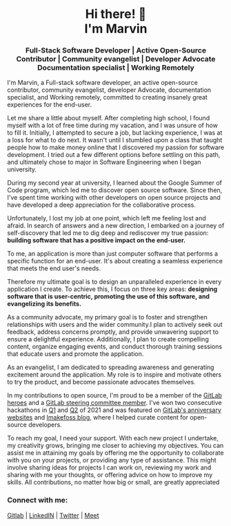 <h1 align="center">Hi there! 👋 <br/> I'm Marvin </h1>
<h3 align="center">Full-Stack Software Developer | Active Open-Source Contributor | Community evangelist | Developer Advocate <br/>  Documentation specialist | Working Remotely</h3>

I'm Marvin, a Full-stack software developer, an active open-source contributor, community evangelist, developer Advocate, documentation specialist, and Working remotely, committed to creating insanely great experiences for the end-user.

Let me share a little about myself. After completing high school, I found myself with a lot of free time during my vacation, and I was unsure of how to fill it. Initially, I attempted to secure a job, but lacking experience, I was at a loss for what to do next. It wasn't until I stumbled upon a class that taught people how to make money online that I discovered my passion for software development. I tried out a few different options before settling on this path, and ultimately chose to major in Software Engineering when I began university.

During my second year at university, I learned about the Google Summer of Code program, which led me to discover open source software. Since then, I've spent time working with other developers on open source projects and have developed a deep appreciation for the collaborative process.

Unfortunately, I lost my job at one point, which left me feeling lost and afraid.
 In search of answers and a new direction, I embarked on a journey of self-discovery that led me to dig deep and rediscover my true passion: **building software that has a positive impact on the end-user.**

To me, an application is more than just computer software that performs a specific function for an end-user. It's about creating a seamless experience that meets the end user's needs. 

Therefore my ultimate goal is to design an unparalleled experience in every application I create. To achieve this, I focus on three key areas: **designing software that is user-centric, promoting the use of this software, and evangelizing its benefits.**


As a community advocate, my primary goal is to foster and strengthen relationships with users and the wider community.I plan to actively seek out feedback, address concerns promptly, and provide unwavering support to ensure a delightful experience. Additionally, I plan to create compelling content, organize engaging events, and conduct thorough training sessions that educate users and promote the application.


As an evangelist, I am dedicated to spreading awareness and generating excitement around the application. My role is to inspire and motivate others to try the product, and become passionate advocates themselves.


In my contributions to open source, I'm proud to be a member of the [GitLab heroes](https://about.gitlab.com/community/heroes/members/)  and a [GitLab steering committee member](https://gitlab.com/gitlab-com/marketing/community-relations/gitlab-heroes/-/issues/21). I've won two consecutive hackathons in [Q1](https://about.gitlab.com/community/hackathon/winners/) and [Q2](https://forum.gitlab.com/t/announcing-q2-2021-gitlab-hackathon-winners/56053) of 2021 and was featured on [GitLab's anniversary websites](https://about.gitlab.com/ten/) and [Imakefoss blog](https://www.imakefoss.org/curators/marvinkaregyeya/), where I helped curate content for open-source developers.

To reach my goal, I need your support. With each new project I undertake, my creativity grows, bringing me closer to achieving my objectives. You can assist me in attaining my goals by offering me the opportunity to collaborate with you on your projects, or providing any type of assistance. This might involve sharing ideas for projects I can work on, reviewing my work and sharing with me your thoughts, or offering advice on how to improve my skills. All contributions, no matter how big or small, are greatly appreciated

<h3 align="left">Connect with me:</h3>

 [Gitlab](https://gitlab.com/nuwe1) | [LinkedIN](https://www.linkedin.com/in/nuwe1/) | [Twitter](https://twitter.com/nuwe1_) | [Meet](calendly.com/nuwe1/) 




<!--
**nuwe1/nuwe1** is a ✨ _special_ ✨ repository because its `README.md` (this file) appears on your GitHub profile.

- 🔭 I’m currently working on [ddd](link.me)

- 🌱 I’m currently learning **Ruby on Rails**

- 👯 I’m looking to collaborate on [ddd](link.me)

- 🤝 I’m looking for help with [ddd](link.me)

- 👨‍💻 All of my projects are available at [portfolio.co](portfolio.co)

- 📝 I regularly write articles on [bologs.co](bologs.co)

- 💬 Ask me about **Ruby**

- 📫 How to reach me **marvinelly18@gmail.com**

- 📄 Know about my experiences [resume.me](resume.me)


- 🔭 I’m currently working on ...
- 🌱 I’m currently learning ...
- 👯 I’m looking to collaborate on ...
- 🤔 I’m looking for help with ...
- 💬 Ask me about ...
-  ...
- 😄 Pronouns: ...
- ⚡ Fun fact: ...
-->
